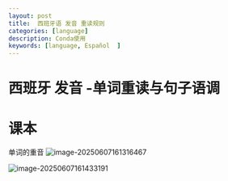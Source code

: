 ```yaml
---
layout: post
title:  西班牙语 发音 重读规则
categories: [language] 
description: Conda使用
keywords: [language, Español  ] 
---
```


# 西班牙 发音 -单词重读与句子语调



# 课本



单词的重音 
![image-20250607161316467](https://zuti.oss-cn-qingdao.aliyuncs.com/img/20250607161316581.png)



![image-20250607161433191](https://zuti.oss-cn-qingdao.aliyuncs.com/img/20250607161433236.png)
